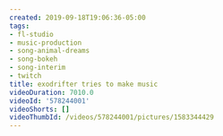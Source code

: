 ```yaml
---
created: 2019-09-18T19:06:36-05:00
tags:
- fl-studio
- music-production
- song-animal-dreams
- song-bokeh
- song-interim
- twitch
title: exodrifter tries to make music
videoDuration: 7010.0
videoId: '578244001'
videoShorts: []
videoThumbId: /videos/578244001/pictures/1583344429
---
```

